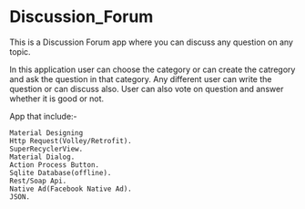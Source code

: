 # Discussion_Forum

This is a Discussion Forum app where you can discuss any question on any topic.


In this application user can choose the category or can create the catregory and ask the question in that category. Any different user can write the question or can discuss also. User can also vote on question and answer whether it is good or not.

App that include:-

    Material Designing                                                                                                                         Http Request(Volley/Retrofit).
    SuperRecyclerView.
    Material Dialog.
    Action Process Button.
    Sqlite Database(offline).
    Rest/Soap Api.
    Native Ad(Facebook Native Ad).
    JSON.
